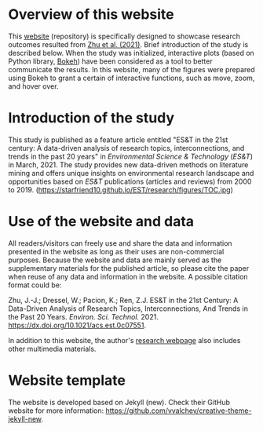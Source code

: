 # Overview of this website

This [website](https://starfriend10.github.io/EST/) (repository) is specifically designed to showcase research outcomes resulted from [Zhu et al. (2021)](https://dx.doi.org/10.1021/acs.est.0c07551). Brief introduction of the study is described below. When the study was initialized, interactive plots (based on Python library, [Bokeh](https://bokeh.org/)) have been considered as a tool to better communicate the results. In this website, many of the figures were prepared using Bokeh to grant a certain of interactive functions, such as move, zoom, and hover over.


# Introduction of the study

This study is published as a feature article entitled "ES&T in the 21st century: A data-driven analysis of research topics, interconnections, and trends in the past 20 years" in *Environmental Science & Technology* (*ES&T*) in March, 2021. The study provides new data-driven methods on literature mining and offers unique insights on environmental research landscape and opportunities based on *ES&T* publications (articles and reviews) from 2000 to 2019.
(https://starfriend10.github.io/EST/research/figures/TOC.jpg)

# Use of the website and data

All readers/visitors can freely use and share the data and information presented in the website as long as their uses are non-commercial purposes. Because the website and data are mainly served as the supplementary materials for the published article, so please cite the paper when reuse of any data and information in the website. A possible citation format could be:

Zhu, J.-J.; Dressel, W.; Pacion, K.; Ren, Z.J. ES&T in the 21st Century: A Data-Driven Analysis of Research Topics, Interconnections, And Trends in the Past 20 Years. *Environ. Sci. Technol.* 2021. https://dx.doi.org/10.1021/acs.est.0c07551.

In addition to this website, the author's [research webpage](https://junjiezhublog.wordpress.com/tm/) also includes other multimedia materials.


# Website template

The website is developed based on Jekyll (new). Check their GitHub website for more information: https://github.com/vvalchev/creative-theme-jekyll-new.
